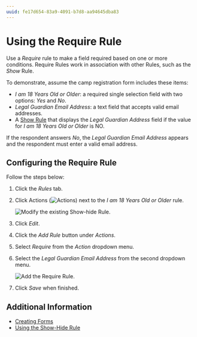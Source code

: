 ```yaml
---
uuid: fe17d654-83a9-4091-b7d8-aa94645dba83
---
```

# Using the Require Rule

Use a _Require_ rule to make a field required based on one or more conditions. Require Rules work in association with other Rules, such as the _Show_ Rule.

To demonstrate, assume the camp registration form includes these items:

* _I am 18 Years Old or Older_: a required single selection field with two options: _Yes_ and _No_.
* _Legal Guardian Email Address_: a text field that accepts valid email addresses.
* A [Show Rule](./using-the-show-hide-rule.md) that displays the _Legal Guardian Address_ field if the value for _I am 18 Years Old or Older_ is NO.

If the respondent answers _No_, the _Legal Guardian Email Address_ appears and the respondent must enter a valid email address.

## Configuring the Require Rule

Follow the steps below:

1. Click the _Rules_ tab.
1. Click Actions (![Actions](../../../images/icon-actions.png)) next to the _I am 18 Years Old or Older_ rule.

    ![Modify the existing Show-hide Rule.](./using-the-require-rule/images/01.png)

1. Click _Edit_.
1. Click the _Add Rule_ button under _Actions_.
1. Select _Require_ from the _Action_ dropdown menu.
1. Select the _Legal Guardian Email Address_ from the second dropdown menu.

    ![Add the Require Rule.](./using-the-require-rule/images/02.png)

1. Click _Save_ when finished.

## Additional Information

* [Creating Forms](../creating-and-managing-forms/creating-forms.md)
* [Using the Show-Hide Rule](./using-the-show-hide-rule.md)
